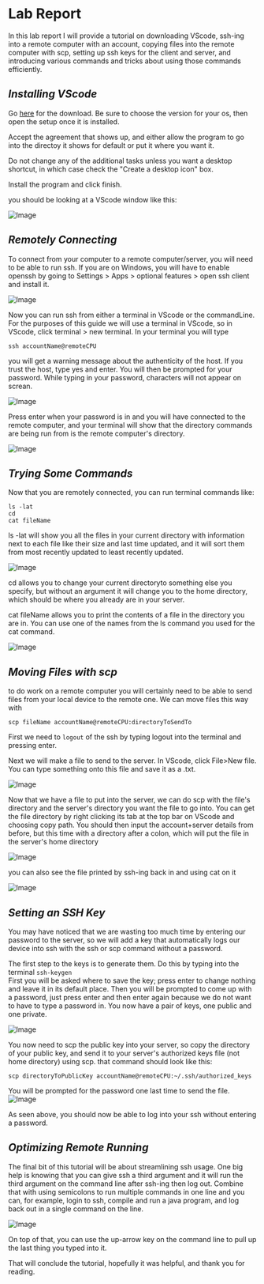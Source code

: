 # **Lab Report**

In this lab report I will provide a tutorial on downloading VScode, ssh-ing into a remote computer with an account, copying files into the remote computer with scp, setting up ssh keys for the client and server, and introducing various commands and tricks about using those commands efficiently.

## *Installing VScode*

Go [here](https://code.visualstudio.com) for the download.  Be sure to choose the version for your os, then open the setup once it is installed.

Accept the agreement that shows up, and either allow the program to go into the directoy it shows for default or put it where you want it.

Do not change any of the additional tasks unless you want a desktop shortcut, in which case check the "Create a desktop icon" box.

Install the program and click finish.

you should be looking at a VScode window like this:

![Image](pic1.png)

## *Remotely Connecting*

To connect from your computer to a remote computer/server, you will need to be able to run ssh.  If you are on Windows, you will have to enable openssh by going to Settings > Apps > optional features > open ssh client and install it.

![Image](pic2.png)

Now you can run ssh from either a terminal in VScode or the commandLine.  For the purposes of this guide we will use a terminal in VScode, so in VScode, click terminal > new terminal.  In your terminal you will type 
```
ssh accountName@remoteCPU
```
you will get a warning message about the authenticity of the host.  If you trust the host, type yes and enter.  You will then be prompted for your password.  While typing in your password, characters will not appear on screan.  

![Image](pic3.png)

Press enter when your password is in and you will have connected to the remote computer, and your terminal will show that the directory commands are being run from is the remote computer's directory.

![Image](pic4.png)

## *Trying Some Commands*

Now that you are remotely connected, you can run terminal commands like:
```
ls -lat
cd
cat fileName
```
ls -lat will show you all the files in your current directory with information next to each file like their size and last time updated, and it will sort them from most recently updated to least recently updated.

![Image](latSc.png)

cd allows you to change your current directoryto something else you specify, but without an argument it will change you to the home directory, which should be where you already are in your server.

cat fileName allows you to print the contents of a file in the directory you are in.  You can use one of the names from the ls command you used for the cat command.

![Image](catSc.png)

## *Moving Files with scp*

to do work on a remote computer you will certainly need to be able to send files from your local device to the remote one.  We can move files this way with 
```
scp fileName accountName@remoteCPU:directoryToSendTo 
```
First we need to ```logout``` of the ssh by typing logout into the terminal and pressing enter. 

Next we will make a file to send to the server.  In VScode, click File>New file.  You can type something onto this file and save it as a .txt.

![Image](textFile.png)

Now that we have a file to put into the server, we can do scp with the file's directory and the server's directory you want the file to go into.  You can get the file directory by right clicking its tab at the top bar on VScode and choosing copy path.  You should then input the account+server details from before, but this time with a directory after a colon, which will put the file in the server's home directory

![Image](scp.png)

you can also see the file printed by ssh-ing back in and using cat on it

![Image](catTxt.png)

## *Setting an SSH Key*

You may have noticed that we are wasting too much time by entering our password to the server, so we will add a key that automatically logs our device into ssh with the ssh or scp command without a password.  

The first step to the keys is to generate them.  Do this by typing into the terminal 
```ssh-keygen```  
First you will be asked where to save the key; press enter to change nothing and leave it in its default place.  Then you will be prompted to come up with a password, just press enter and then enter again because we do not want to have to type a password in.  You now have a pair of keys, one public and one private.

![Image](key.png)

You now need to scp the public key into your server, so copy the directory of your public key, and send it to your server's authorized keys file (not home directory) using scp.  that command should look like this: 
```
scp directoryToPublicKey accountName@remoteCPU:~/.ssh/authorized_keys
```
You will be prompted for the password one last time to send the file. 
![Image](keycpAndSsh.png)

As seen above, you should now be able to log into your ssh without entering a password.

## *Optimizing Remote Running*

The final bit of this tutorial will be about streamlining ssh usage.  One big help is knowing that you can give ssh a third argument and it will run the third argument on the command line after ssh-ing then log out.  Combine that with using semicolons to run multiple commands in one line and you can, for example, login to ssh, compile and run a java program, and log back out in a single command on the line.

![Image](multicommand.png)

On top of that, you can use the up-arrow key on the command line to pull up the last thing you typed into it.

That will conclude the tutorial, hopefully it was helpful, and thank you for reading.
